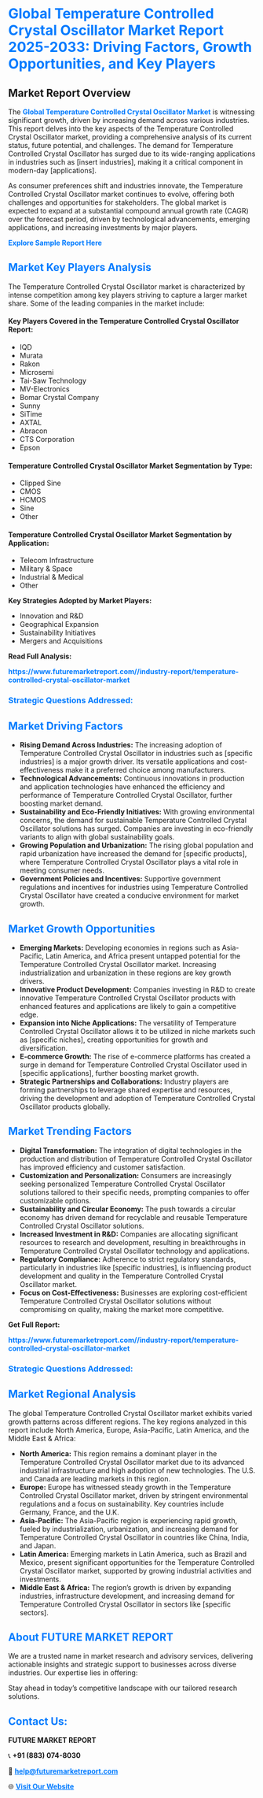 <h1 style="color: #007BFF;">Global Temperature Controlled Crystal Oscillator Market Report 2025-2033: Driving Factors, Growth Opportunities, and Key Players</h1>

<section id="overview">
<h2>Market Report Overview</h2>
<p>The <a href="https://www.futuremarketreport.com//industry-report/temperature-controlled-crystal-oscillator-market" style="color: #007BFF; text-decoration: none;"><strong>Global Temperature Controlled Crystal Oscillator Market</strong></a> is witnessing significant growth, driven by increasing demand across various industries. This report delves into the key aspects of the Temperature Controlled Crystal Oscillator market, providing a comprehensive analysis of its current status, future potential, and challenges. The demand for Temperature Controlled Crystal Oscillator has surged due to its wide-ranging applications in industries such as [insert industries], making it a critical component in modern-day [applications].</p>
<p>As consumer preferences shift and industries innovate, the Temperature Controlled Crystal Oscillator market continues to evolve, offering both challenges and opportunities for stakeholders. The global market is expected to expand at a substantial compound annual growth rate (CAGR) over the forecast period, driven by technological advancements, emerging applications, and increasing investments by major players.</p>
</section>

<section id="overview">
<p><a href="https://www.futuremarketreport.com//request-sample/reportId=82445" style="color: #007BFF; text-decoration: none;"><strong>Explore Sample Report Here</strong></a></p>
</section>

<section id="key-players">
<h2 style="color: #007BFF;">Market Key Players Analysis</h2>
<p>The Temperature Controlled Crystal Oscillator market is characterized by intense competition among key players striving to capture a larger market share. Some of the leading companies in the market include:</p>
<h4>Key Players Covered in the Temperature Controlled Crystal Oscillator Report:</h4>
<ul><li>IQD</li><li>Murata</li><li>Rakon</li><li>Microsemi</li><li>Tai-Saw Technology</li><li>MV-Electronics</li><li>Bomar Crystal Company</li><li>Sunny</li><li>SiTime</li><li>AXTAL</li><li>Abracon</li><li>CTS Corporation</li><li>Epson</li></ul>
<h4>Temperature Controlled Crystal Oscillator Market Segmentation by Type:</h4>
<ul><li>Clipped Sine</li><li>CMOS</li><li>HCMOS</li><li>Sine</li><li>Other</li></ul>

<h4>Temperature Controlled Crystal Oscillator Market Segmentation by Application:</h4>
<ul><li>Telecom Infrastructure</li><li>Military &amp; Space</li><li>Industrial &amp; Medical</li><li>Other</li></ul>
<p><strong>Key Strategies Adopted by Market Players:</strong></p>
<ul>
<li>Innovation and R&D</li>
<li>Geographical Expansion</li>
<li>Sustainability Initiatives</li>
<li>Mergers and Acquisitions</li>
</ul>
</section>

<section>
<p><strong>Read Full Analysis: </strong></p><a href="https://www.futuremarketreport.com//industry-report/temperature-controlled-crystal-oscillator-market" style="color: #007BFF; text-decoration: none;"><strong>https://www.futuremarketreport.com//industry-report/temperature-controlled-crystal-oscillator-market</strong></a>
<h3 style="color: #007BFF;">Strategic Questions Addressed:</h3>
</section>

<section id="driving-factors">
<h2 style="color: #007BFF;">Market Driving Factors</h2>
<ul>
<li><strong>Rising Demand Across Industries:</strong> The increasing adoption of Temperature Controlled Crystal Oscillator in industries such as [specific industries] is a major growth driver. Its versatile applications and cost-effectiveness make it a preferred choice among manufacturers.</li>
<li><strong>Technological Advancements:</strong> Continuous innovations in production and application technologies have enhanced the efficiency and performance of Temperature Controlled Crystal Oscillator, further boosting market demand.</li>
<li><strong>Sustainability and Eco-Friendly Initiatives:</strong> With growing environmental concerns, the demand for sustainable Temperature Controlled Crystal Oscillator solutions has surged. Companies are investing in eco-friendly variants to align with global sustainability goals.</li>
<li><strong>Growing Population and Urbanization:</strong> The rising global population and rapid urbanization have increased the demand for [specific products], where Temperature Controlled Crystal Oscillator plays a vital role in meeting consumer needs.</li>
<li><strong>Government Policies and Incentives:</strong> Supportive government regulations and incentives for industries using Temperature Controlled Crystal Oscillator have created a conducive environment for market growth.</li>
</ul>
</section>

<section id="growth-opportunities">
<h2 style="color: #007BFF;">Market Growth Opportunities</h2>
<ul>
<li><strong>Emerging Markets:</strong> Developing economies in regions such as Asia-Pacific, Latin America, and Africa present untapped potential for the Temperature Controlled Crystal Oscillator market. Increasing industrialization and urbanization in these regions are key growth drivers.</li>
<li><strong>Innovative Product Development:</strong> Companies investing in R&D to create innovative Temperature Controlled Crystal Oscillator products with enhanced features and applications are likely to gain a competitive edge.</li>
<li><strong>Expansion into Niche Applications:</strong> The versatility of Temperature Controlled Crystal Oscillator allows it to be utilized in niche markets such as [specific niches], creating opportunities for growth and diversification.</li>
<li><strong>E-commerce Growth:</strong> The rise of e-commerce platforms has created a surge in demand for Temperature Controlled Crystal Oscillator used in [specific applications], further boosting market growth.</li>
<li><strong>Strategic Partnerships and Collaborations:</strong> Industry players are forming partnerships to leverage shared expertise and resources, driving the development and adoption of Temperature Controlled Crystal Oscillator products globally.</li>
</ul>
</section>

<section id="trending-factors">
<h2 style="color: #007BFF;">Market Trending Factors</h2>
<ul>
<li><strong>Digital Transformation:</strong> The integration of digital technologies in the production and distribution of Temperature Controlled Crystal Oscillator has improved efficiency and customer satisfaction.</li>
<li><strong>Customization and Personalization:</strong> Consumers are increasingly seeking personalized Temperature Controlled Crystal Oscillator solutions tailored to their specific needs, prompting companies to offer customizable options.</li>
<li><strong>Sustainability and Circular Economy:</strong> The push towards a circular economy has driven demand for recyclable and reusable Temperature Controlled Crystal Oscillator solutions.</li>
<li><strong>Increased Investment in R&D:</strong> Companies are allocating significant resources to research and development, resulting in breakthroughs in Temperature Controlled Crystal Oscillator technology and applications.</li>
<li><strong>Regulatory Compliance:</strong> Adherence to strict regulatory standards, particularly in industries like [specific industries], is influencing product development and quality in the Temperature Controlled Crystal Oscillator market.</li>
<li><strong>Focus on Cost-Effectiveness:</strong> Businesses are exploring cost-efficient Temperature Controlled Crystal Oscillator solutions without compromising on quality, making the market more competitive.</li>
</ul>
</section>

<section>
<p><strong>Get Full Report: </strong></p><a href="https://www.futuremarketreport.com//industry-report/temperature-controlled-crystal-oscillator-market" style="color: #007BFF; text-decoration: none;"><strong>https://www.futuremarketreport.com//industry-report/temperature-controlled-crystal-oscillator-market</strong></a>
<h3 style="color: #007BFF;">Strategic Questions Addressed:</h3>
</section>


<section id="regional-analysis">
<h2 style="color: #007BFF;">Market Regional Analysis</h2>
<p>The global Temperature Controlled Crystal Oscillator market exhibits varied growth patterns across different regions. The key regions analyzed in this report include North America, Europe, Asia-Pacific, Latin America, and the Middle East & Africa:</p>
<ul>
<li><strong>North America:</strong> This region remains a dominant player in the Temperature Controlled Crystal Oscillator market due to its advanced industrial infrastructure and high adoption of new technologies. The U.S. and Canada are leading markets in this region.</li>
<li><strong>Europe:</strong> Europe has witnessed steady growth in the Temperature Controlled Crystal Oscillator market, driven by stringent environmental regulations and a focus on sustainability. Key countries include Germany, France, and the U.K.</li>
<li><strong>Asia-Pacific:</strong> The Asia-Pacific region is experiencing rapid growth, fueled by industrialization, urbanization, and increasing demand for Temperature Controlled Crystal Oscillator in countries like China, India, and Japan.</li>
<li><strong>Latin America:</strong> Emerging markets in Latin America, such as Brazil and Mexico, present significant opportunities for the Temperature Controlled Crystal Oscillator market, supported by growing industrial activities and investments.</li>
<li><strong>Middle East & Africa:</strong> The region’s growth is driven by expanding industries, infrastructure development, and increasing demand for Temperature Controlled Crystal Oscillator in sectors like [specific sectors].</li>
</ul>
</section>

<footer>
<h2 style="color: #007BFF;">About FUTURE MARKET REPORT</h2>
<p>We are a trusted name in market research and advisory services, delivering actionable insights and strategic support to businesses across diverse industries. Our expertise lies in offering:</p>

<p>Stay ahead in today’s competitive landscape with our tailored research solutions.</p>

<h2 style="color: #007BFF;">Contact Us:</h2>
<p><strong>FUTURE MARKET REPORT</strong></p>
<p>📞 <strong>+91 (883) 074-8030</strong></p>
<p>📧 <strong><a href="mailto:help@futuremarketreport.com" style="color: #007BFF;">help@futuremarketreport.com</a></strong></p>
<p>🌐 <strong><a href="https://www.futuremarketreport.com/" style="color: #007BFF;">Visit Our Website</a></strong></p>
</footer>
